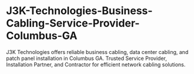 # J3K-Technologies-Business-Cabling-Service-Provider-Columbus-GA
J3K Technologies offers reliable business cabling, data center cabling, and patch panel installation in Columbus GA. Trusted Service Provider, Installation Partner, and Contractor for efficient network cabling solutions.
